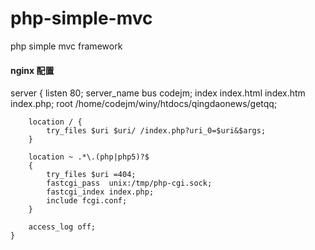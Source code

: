 php-simple-mvc
==============

php simple mvc framework

####  nginx 配置
server
	{
		listen       80;
		server_name bus codejm;
		index index.html index.htm index.php;
		root  /home/codejm/winy/htdocs/qingdaonews/getqq;

        location / {
            try_files $uri $uri/ /index.php?uri_0=$uri&$args;
        }

		location ~ .*\.(php|php5)?$
        {
            try_files $uri =404;
            fastcgi_pass  unix:/tmp/php-cgi.sock;
            fastcgi_index index.php;
            include fcgi.conf;
        }

		access_log off;
	}

